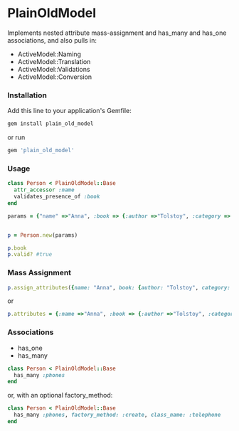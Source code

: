 # PlainOldModel #

Implements nested attribute mass-assignment and has_many and has_one associations, and also pulls in:

* ActiveModel::Naming
* ActiveModel::Translation
* ActiveModel::Validations
* ActiveModel::Conversion


### Installation ###

Add this line to your application's Gemfile:

```ruby
gem install plain_old_model
```

or run

```ruby
gem 'plain_old_model'
```


### Usage ###

```ruby
class Person < PlainOldModel::Base
  attr_accessor :name
  validates_presence_of :book
end

params = {"name" =>"Anna", :book => {:author =>"Tolstoy", :category => "fiction"}}


p = Person.new(params)

p.book 
p.valid? #true
```


### Mass Assignment ###

```ruby
p.assign_attributes({name: "Anna", book: {author: "Tolstoy", category: "fiction"}})
```

or

```ruby
p.attributes = {:name =>"Anna", :book => {:author =>"Tolstoy", :category => "fiction"}}
```


### Associations ###

* has_one 
* has_many 

```ruby
class Person < PlainOldModel::Base
  has_many :phones
end
```
or, with an optional factory_method:

```ruby
class Person < PlainOldModel::Base
  has_many :phones, factory_method: :create, class_name: :telephone
end
```


